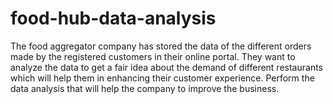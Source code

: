 # food-hub-data-analysis
The food aggregator company has stored the data of the different orders made by the registered customers in their online portal. 
They want to analyze the data to get a fair idea about the demand of different restaurants which will help them in enhancing their customer experience. Perform the data analysis that will help the company to improve the business.
